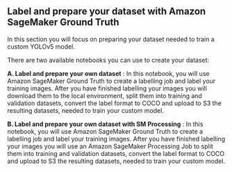 ## Label and prepare your dataset with Amazon SageMaker Ground Truth

In this section you will focus on preparing your dataset needed to train a custom YOLOv5 model.

There are two available notebooks you can use to create your dataset:

**A. Label and prepare your own dataset** : In this notebook, you will use Amazon SageMaker Ground Truth to create a labelling job and label your training images. After you have finished labelling your images you will download them to the local environment, split them into training and validation datasets, convert the label format to COCO and upload to S3 the resulting datasets, needed to train your custom model. 

**B. Label and prepare your own dataset with SM Processing** : In this notebook, you will use Amazon SageMaker Ground Truth to create a labelling job and label your training images. After you have finished labelling your images you will use an Amazon SageMaker Processing Job to split them into training and validation datasets, convert the label format to COCO and upload to S3 the resulting datasets, needed to train your custom model. 
